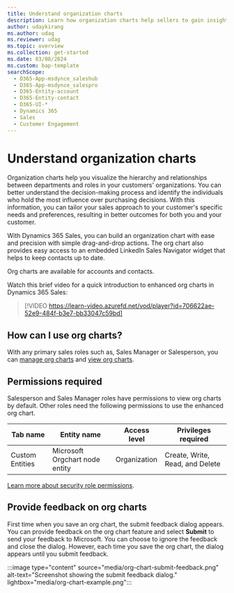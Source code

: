 ```yaml
---
title: Understand organization charts
description: Learn how organization charts help sellers to gain insights into their customers' organizational structure and identify key decision-makers.
author: udaykirang
ms.author: udag
ms.reviewer: udag
ms.topic: overview
ms.collection: get-started
ms.date: 03/08/2024
ms.custom: bap-template 
searchScope: 
  - D365-App-msdynce_saleshub
  - D365-App-msdynce_salespro
  - D365-Entity-account
  - D365-Entity-contact
  - D365-UI-*
  - Dynamics 365
  - Sales
  - Customer Engagement
---
```


# Understand organization charts

Organization charts help you visualize the hierarchy and relationships between departments and roles in your customers' organizations. You can better understand the decision-making process and identify the individuals who hold the most influence over purchasing decisions. With this information, you can tailor your sales approach to your customer's specific needs and preferences, resulting in better outcomes for both you and your customer.

With Dynamics 365 Sales, you can build an organization chart with ease and precision with simple drag-and-drop actions. The org chart also provides easy access to an embedded LinkedIn Sales Navigator widget that helps to keep contacts up to date.

Org charts are available for accounts and contacts.

Watch this brief video for a quick introduction to enhanced org charts in Dynamics 365 Sales:

> [!VIDEO https://learn-video.azurefd.net/vod/player?id=706622ae-52e9-484f-b3e7-bb33047c59bd]

## How can I use org charts?  

With any primary sales roles such as, Sales Manager or Salesperson, you can [manage org charts](manage-org-charts.md) and [view org charts](view-understand-org-charts.md).

## Permissions required

Salesperson and Sales Manager roles have permissions to view org charts by default. Other roles need the following permissions to use the enhanced org chart.

| Tab name | Entity name | Access level | Privileges required |
|----------|-------------|--------------|---------------------|
| Custom Entities | Microsoft Orgchart node entity | Organization | Create, Write, Read, and Delete |

[Learn more about security role permissions](/power-platform/admin/security-roles-privileges).

## Provide feedback on org charts

First time when you save an org chart, the submit feedback dialog appears. You can provide feedback on the org chart feature and select **Submit** to send your feedback to Microsoft. You can choose to ignore the feedback and close the dialog. However, each time you save the org chart, the dialog appears until you submit feedback.  

:::image type="content" source="media/org-chart-submit-feedback.png" alt-text="Screenshot showing the submit feedback dialog." lightbox="media/org-chart-example.png":::
